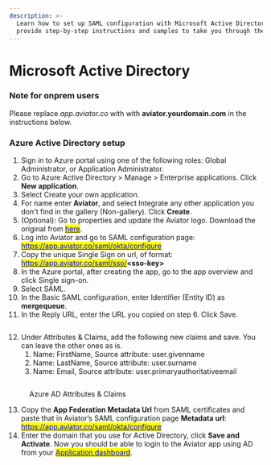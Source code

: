 ```yaml
---
description: >-
  Learn how to set up SAML configuration with Microsoft Active Directory. We
  provide step-by-step instructions and samples to take you through the process.
---
```


# Microsoft Active Directory

### Note for onprem users

Please replace _app.aviator.co_ with with **aviator.yourdomain.com** in the instructions below.

### Azure Active Directory setup

1. Sign in to Azure portal using one of the following roles: Global Administrator, or Application Administrator.
2. Go to Azure Active Directory > Manage > Enterprise applications. Click **New application**.
3. Select Create your own application.
4. For name enter **Aviator**, and select Integrate any other application you don't find in the gallery (Non-gallery). Click **Create**.
5. (Optional): Go to properties and update the Aviator logo. Download the original from [<mark style="color:blue;">here</mark>](https://api.aviator.co/static/img/aviator_icon.png).
6. Log into Aviator and go to SAML configuration page: [<mark style="color:blue;">https://app.aviator.co/saml/okta/configure</mark>](https://app.aviator.co/saml/okta/configure)
7. Copy the unique Single Sign on url, of format: [<mark style="color:blue;">https://app.aviator.co/saml/sso/</mark>](https://app.aviator.co/saml/sso/)**\<sso-key>**
8. In the Azure portal, after creating the app, go to the app overview and click Single sign-on.
9. Select SAML.
10. In the Basic SAML configuration, enter Identifier (Entity ID) as **mergequeue**.
11. In the Reply URL, enter the URL you copied on step 6. Click Save.

<figure><img src="../../../.gitbook/assets/Screen Shot 2023-04-01 at 5.20.51 PM.png" alt=""><figcaption></figcaption></figure>

12. Under Attributes & Claims, add the following new claims and save. You can leave the other ones as is.
    1. Name: FirstName, Source attribute: user.givenname
    2. Name: LastName, Source attribute: user.surname
    3. Name: Email, Source attribute: user.primaryauthoritativeemail

<figure><img src="../../../.gitbook/assets/Screen Shot 2023-04-01 at 5.20.17 PM.png" alt=""><figcaption><p>Azure AD Attributes &#x26; Claims</p></figcaption></figure>

13. Copy the **App Federation Metadata Url** from SAML certificates and paste that in Aviator’s SAML configuration page **Metadata url**: [<mark style="color:blue;">https://app.aviator.co/saml/okta/configure</mark>](https://app.aviator.co/saml/okta/configure)
14. Enter the domain that you use for Active Directory, click **Save and Activate**. Now you should be able to login to the Aviator app using AD from your [<mark style="color:blue;">Application dashboard</mark>](https://myapplications.microsoft.com/#optIn).
